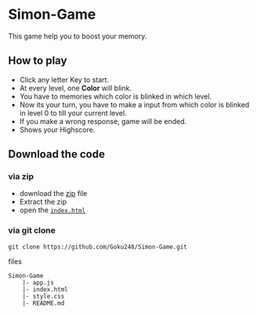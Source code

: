 # Simon-Game
This game help you to boost your memory.

## How to play

* Click any letter Key to start.
* At every level, one <b>Color</b> will blink.
* You have to memories which color is blinked in which level.
* Now its your turn, you have to make a input from which color is blinked in level 0 to till your current level.
* If you make a wrong response, game will be ended.
* Shows your Highscore.


## Download the code
### via zip
* download the [zip](https://github.com/Goku248/Simon-Game/archive/refs/heads/main.zip) file
* Extract the zip
* open the [`index.html`](./index.html) 

### via git clone
```
git clone https://github.com/Goku248/Simon-Game.git

```

files
```
Simon-Game
    |- app.js
    |- index.html
    |- style.css
    |- README.md
```



